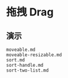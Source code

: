 # 拖拽 Drag

## 演示

```docs
moveable.md
moveable-resizable.md
sort.md
sort-handle.md
sort-two-list.md
```